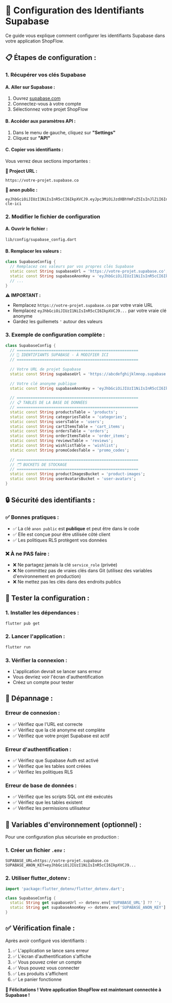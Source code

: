 # 🔑 Configuration des Identifiants Supabase

Ce guide vous explique comment configurer les identifiants Supabase dans votre application ShopFlow.

## 📋 **Étapes de configuration :**

### **1. Récupérer vos clés Supabase**

#### **A. Aller sur Supabase :**
1. Ouvrez [supabase.com](https://supabase.com)
2. Connectez-vous à votre compte
3. Sélectionnez votre projet ShopFlow

#### **B. Accéder aux paramètres API :**
1. Dans le menu de gauche, cliquez sur **"Settings"**
2. Cliquez sur **"API"**

#### **C. Copier vos identifiants :**
Vous verrez deux sections importantes :

**🔗 Project URL :**
```
https://votre-projet.supabase.co
```

**🔑 anon public :**
```
eyJhbGciOiJIUzI1NiIsInR5cCI6IkpXVCJ9.eyJpc3MiOiJzdXBhYmFzZSIsInJlZiI6InZvdHJlLXByb2pldCIsInJvbGUiOiJhbm9uIiwiaWF0IjoxNjM5NzQ5NjAwLCJleHAiOjE5NTUzMjU2MDB9.votre-cle-ici
```

### **2. Modifier le fichier de configuration**

#### **A. Ouvrir le fichier :**
```
lib/config/supabase_config.dart
```

#### **B. Remplacer les valeurs :**

```dart
class SupabaseConfig {
  // Remplacez ces valeurs par vos propres clés Supabase
  static const String supabaseUrl = 'https://votre-projet.supabase.co';
  static const String supabaseAnonKey = 'eyJhbGciOiJIUzI1NiIsInR5cCI6IkpXVCJ9...';
  // ...
}
```

**⚠️ IMPORTANT :**
- Remplacez `https://votre-projet.supabase.co` par votre vraie URL
- Remplacez `eyJhbGciOiJIUzI1NiIsInR5cCI6IkpXVCJ9...` par votre vraie clé anonyme
- Gardez les guillemets `'` autour des valeurs

### **3. Exemple de configuration complète :**

```dart
class SupabaseConfig {
  // =====================================================
  // 🔑 IDENTIFIANTS SUPABASE - À MODIFIER ICI
  // =====================================================
  
  // Votre URL de projet Supabase
  static const String supabaseUrl = 'https://abcdefghijklmnop.supabase.co';
  
  // Votre clé anonyme publique
  static const String supabaseAnonKey = 'eyJhbGciOiJIUzI1NiIsInR5cCI6IkpXVCJ9.eyJpc3MiOiJzdXBhYmFzZSIsInJlZiI6ImFiY2RlZmdoaWprbG1ub3AiLCJyb2xlIjoiYW5vbiIsImlhdCI6MTYzOTc0OTYwMCwiZXhwIjoxOTU1MzI1NjAwfQ.votre-cle-ici';
  
  // =====================================================
  // 📋 TABLES DE LA BASE DE DONNÉES
  // =====================================================
  static const String productsTable = 'products';
  static const String categoriesTable = 'categories';
  static const String usersTable = 'users';
  static const String cartItemsTable = 'cart_items';
  static const String ordersTable = 'orders';
  static const String orderItemsTable = 'order_items';
  static const String reviewsTable = 'reviews';
  static const String wishlistTable = 'wishlist';
  static const String promoCodesTable = 'promo_codes';
  
  // =====================================================
  // 🗂️ BUCKETS DE STOCKAGE
  // =====================================================
  static const String productImagesBucket = 'product-images';
  static const String userAvatarsBucket = 'user-avatars';
}
```

## 🔒 **Sécurité des identifiants :**

### **✅ Bonnes pratiques :**
- ✅ La clé `anon public` est **publique** et peut être dans le code
- ✅ Elle est conçue pour être utilisée côté client
- ✅ Les politiques RLS protègent vos données

### **❌ À ne PAS faire :**
- ❌ Ne partagez jamais la clé `service_role` (privée)
- ❌ Ne committez pas de vraies clés dans Git (utilisez des variables d'environnement en production)
- ❌ Ne mettez pas les clés dans des endroits publics

## 🧪 **Tester la configuration :**

### **1. Installer les dépendances :**
```bash
flutter pub get
```

### **2. Lancer l'application :**
```bash
flutter run
```

### **3. Vérifier la connexion :**
- L'application devrait se lancer sans erreur
- Vous devriez voir l'écran d'authentification
- Créez un compte pour tester

## 🚨 **Dépannage :**

### **Erreur de connexion :**
- ✅ Vérifiez que l'URL est correcte
- ✅ Vérifiez que la clé anonyme est complète
- ✅ Vérifiez que votre projet Supabase est actif

### **Erreur d'authentification :**
- ✅ Vérifiez que Supabase Auth est activé
- ✅ Vérifiez que les tables sont créées
- ✅ Vérifiez les politiques RLS

### **Erreur de base de données :**
- ✅ Vérifiez que les scripts SQL ont été exécutés
- ✅ Vérifiez que les tables existent
- ✅ Vérifiez les permissions utilisateur

## 📱 **Variables d'environnement (optionnel) :**

Pour une configuration plus sécurisée en production :

### **1. Créer un fichier `.env` :**
```
SUPABASE_URL=https://votre-projet.supabase.co
SUPABASE_ANON_KEY=eyJhbGciOiJIUzI1NiIsInR5cCI6IkpXVCJ9...
```

### **2. Utiliser flutter_dotenv :**
```dart
import 'package:flutter_dotenv/flutter_dotenv.dart';

class SupabaseConfig {
  static String get supabaseUrl => dotenv.env['SUPABASE_URL'] ?? '';
  static String get supabaseAnonKey => dotenv.env['SUPABASE_ANON_KEY'] ?? '';
}
```

## ✅ **Vérification finale :**

Après avoir configuré vos identifiants :

1. ✅ L'application se lance sans erreur
2. ✅ L'écran d'authentification s'affiche
3. ✅ Vous pouvez créer un compte
4. ✅ Vous pouvez vous connecter
5. ✅ Les produits s'affichent
6. ✅ Le panier fonctionne

**🎉 Félicitations ! Votre application ShopFlow est maintenant connectée à Supabase !**
